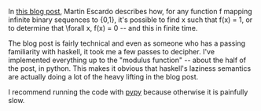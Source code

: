 In [this blog post](http://math.andrej.com/2007/09/28/seemingly-impossible-functional-programs/), Martin Escardo describes how, for any function f mapping infinite binary sequences to {0,1}, it's possible to find x such that f(x) = 1, or to determine that \forall x, f(x) = 0 -- and this in finite time.

The blog post is fairly technical and even as someone who has a passing familiarity with haskell, it took me a few passes to decipher. I've implemented everything up to the "modulus function" -- about the half of the post, in python. This makes it obvious that haskell's laziness semantics are actually doing a lot of the heavy lifting in the blog post.

I recommend running the code with [pypy](https://www.pypy.org/) because otherwise it is painfully slow.
